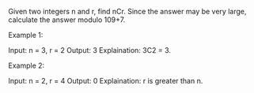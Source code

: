 Given two integers n and r, find nCr. Since the answer may be very large, calculate the answer modulo 109+7.

Example 1:

Input: n = 3, r = 2
Output: 3
Explaination: 3C2 = 3. 

Example 2:

Input: n = 2, r = 4
Output: 0
Explaination: r is greater than n.